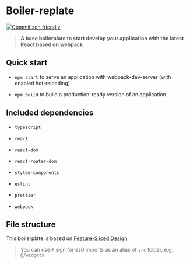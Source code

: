 # Boiler-replate

[![Commitizen friendly](https://img.shields.io/badge/commitizen-friendly-brightgreen.svg)](http://commitizen.github.io/cz-cli/)

> **A base boilerplate to start develop your application with the latest React based on webpack**

## Quick start

* `npm start` to serve an application with webpack-dev-server (with enabled hot-reloading)

* `npm build` to build a production-ready version of an application

## Included dependencies

* `typescript`

* `react`

* `react-dom`

* `react-router-dom`

* `styled-components`

* `eslint`

* `prettier`

* `webpack`

## File structure

This boilerplate is based on [Feature-Sliced Design](https://feature-sliced.design/)

> You can use `@` sign for es6 imports as an alias of  `src` folder, e.g.: `@/widgets`
